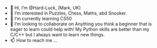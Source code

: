 - 👋 Hi, I’m @Hard-Luck, (Mark, UK)
- 👀 I’m interested in Puzzles, Chess, Maths, abd Snooker.
- 🌱 I’m currently learning CS50 
- 💞️ I’m looking to collaborate on Anything you think a beginner that is eager to learn could help with! My Python skills are better than my C/C++ but I always want to learn new things.
- 📫 How to reach me ...

<!---
Hard-Luck/Hard-Luck is a ✨ special ✨ repository because its `README.md` (this file) appears on your GitHub profile.
You can click the Preview link to take a look at your changes.
--->
